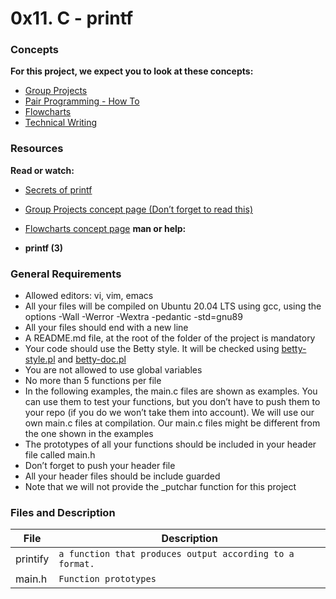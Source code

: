 # 0x11. C - printf

### Concepts
**For this project, we expect you to look at these concepts:**

* [Group Projects](./Group_Projects.pdf)
* [Pair Programming - How To](./pair_programming_how_to.pdf)
* [Flowcharts](./flowcharts.pdf)
* [Technical Writing](./technical_writing.pdf)

### Resources
**Read or watch:**

- [Secrets of printf](https://www.academia.edu/10297206/Secrets_of_printf_)
- [Group Projects concept page (Don’t forget to read this)](./Group_Projects.pdf)
- [Flowcharts concept page](./flowcharts.pdf)
**man or help:**

- **printf (3)**

### General Requirements

* Allowed editors: vi, vim, emacs
* All your files will be compiled on Ubuntu 20.04 LTS using gcc, using the options -Wall -Werror -Wextra -pedantic -std=gnu89
* All your files should end with a new line
* A README.md file, at the root of the folder of the project is mandatory
* Your code should use the Betty style. It will be checked using [betty-style.pl](https://github.com/holbertonschool/Betty/blob/master/betty-style.pl) and [betty-doc.pl](https://github.com/holbertonschool/Betty/blob/master/betty-doc.pl)
* You are not allowed to use global variables
* No more than 5 functions per file
* In the following examples, the main.c files are shown as examples. You can use them to test your functions, but you don’t have to push them to your repo (if you do we won’t take them into account). We will use our own main.c files at compilation. Our main.c files might be different from the one shown in the examples
* The prototypes of all your functions should be included in your header file called main.h
* Don’t forget to push your header file
* All your header files should be include guarded
* Note that we will not provide the _putchar function for this project

### Files and Description

| File | Description |
|------------|------------|
| printify | `a function that produces output according to a format.`|
| main.h | `Function prototypes` |

